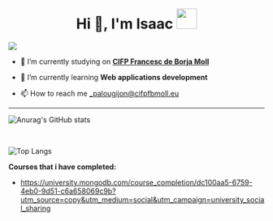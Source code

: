 <h1 align="center">Hi 👋, I'm Isaac <img height="40" src="https://emoji.gg/assets/emoji/5887-animalcrossdance.gif"></h1>

![](https://komarev.com/ghpvc/?username=isaacpalou&color=blueviolet)

- 🔭 I’m currently studying on <a href="https://www.cifpfbmoll.eu/"><b>CIFP Francesc de Borja Moll</b></a>

- 🌱 I’m currently learning **Web applications development**

- 📫 How to reach me _palougijon@cifpfbmoll.eu

---
![Anurag's GitHub stats](https://github-readme-stats.vercel.app/api?username=isaacpalou&show_icons=true&theme=radical)

<br>

![Top Langs](https://github-readme-stats.vercel.app/api/top-langs/?username=isaacpalou&layout=compact)

**Courses that i have completed:**
- https://university.mongodb.com/course_completion/dc100aa5-6759-4eb0-9d51-c6a658069c9b?utm_source=copy&utm_medium=social&utm_campaign=university_social_sharing
